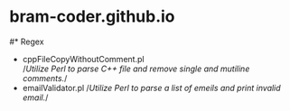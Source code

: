 # bram-coder.github.io



#* Regex
- cppFileCopyWithoutComment.pl   
    /*Utilize Perl to parse C++ file and remove single and mutiline comments.*/
- emailValidator.pl
    /*Utilize Perl to parse a list of emeils and print invalid email.*/
